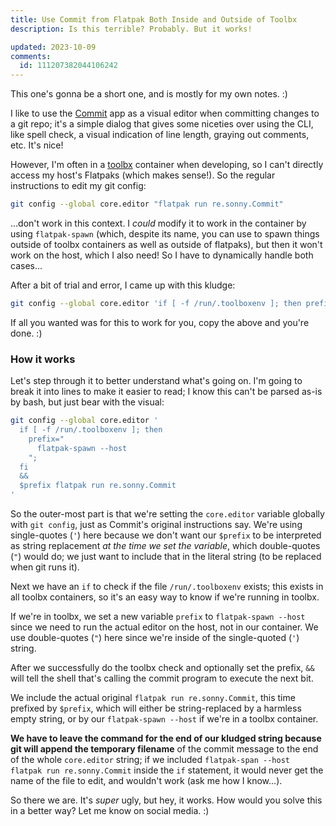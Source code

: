 ```yaml
---
title: Use Commit from Flatpak Both Inside and Outside of Toolbx
description: Is this terrible? Probably. But it works!

updated: 2023-10-09
comments:
  id: 111207382044106242
---
```


This one's gonna be a short one, and is mostly for my own notes. :)

I like to use the [Commit] app as a visual editor when committing changes to a git repo; it's a simple dialog that gives some niceties over using the CLI, like spell check, a visual indication of line length, graying out comments, etc. It's nice!

However, I'm often in a [toolbx] container when developing, so I can't directly access my host's Flatpaks (which makes sense!). So the regular instructions to edit my git config:

```sh
git config --global core.editor "flatpak run re.sonny.Commit"
```

...don't work in this context. I _could_ modify it to work in the container by using `flatpak-spawn` (which, despite its name, you can use to spawn things outside of toolbx containers as well as outside of flatpaks), but then it won't work on the host, which I also need! So I have to dynamically handle both cases...

After a bit of trial and error, I came up with this kludge:

```sh
git config --global core.editor 'if [ -f /run/.toolboxenv ]; then prefix="flatpak-spawn --host"; fi && $prefix flatpak run re.sonny.Commit'
```

If all you wanted was for this to work for you, copy the above and you're done. :)

### How it works

Let's step through it to better understand what's going on. I'm going to break it into lines to make it easier to read; I know this can't be parsed as-is by bash, but just bear with the visual:

```sh
git config --global core.editor '
  if [ -f /run/.toolboxenv ]; then 
    prefix="
      flatpak-spawn --host
    ";
  fi 
  && 
  $prefix flatpak run re.sonny.Commit
'
```

So the outer-most part is that we're setting the `core.editor` variable globally with `git config`, just as Commit's original instructions say. We're using single-quotes (`'`) here because we don't want our `$prefix` to be interpreted as string replacement _at the time we set the variable_, which double-quotes (`"`) would do; we just want to include that in the literal string (to be replaced when git runs it).

Next we have an `if` to check if the file `/run/.toolboxenv` exists; this exists in all toolbx containers, so it's an easy way to know if we're running in toolbx.

If we're in toolbx, we set a new variable `prefix` to `flatpak-spawn --host` since we need to run the actual editor on the host, not in our container. We use double-quotes (`"`) here since we're inside of the single-quoted (`'`) string.

After we successfully do the toolbx check and optionally set the prefix, `&&` will tell the shell that's calling the commit program to execute the next bit.

We include the actual original `flatpak run re.sonny.Commit`, this time prefixed by `$prefix`, which will either be string-replaced by a harmless empty string, or by our `flatpak-spawn --host` if we're in a toolbx container. 

**We have to leave the command for the end of our kludged string because git will append the temporary filename** of the commit message to the end of the whole `core.editor` string; if we included `flatpak-span --host flatpak run re.sonny.Commit` inside the `if` statement, it would never get the name of the file to edit, and wouldn't work (ask me how I know...).

So there we are. It's _super_ ugly, but hey, it works. How would you solve this in a better way? Let me know on social media. :)

[commit]: https://flathub.org/apps/re.sonny.Commit
[toolbx]: https://containertoolbx.org/
